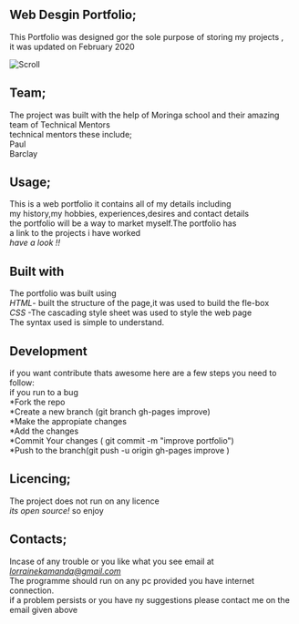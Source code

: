## **Web Desgin Portfolio;**<br/>
 This Portfolio was designed gor the sole purpose of storing my projects ,<br/>
 it was updated on February 2020<br/>

![Scroll ](/home/lorraine/Desktop/portfolio/env1.jpeg)
## **Team;**<br/>
The project was built with the help of Moringa school and their amazing team of Technical Mentors<br/>
technical mentors these include;<br/>
Paul<br/>
Barclay <br/>

## **Usage;**<br/>
This is a  web portfolio it contains all of my details including<br/> 
my history,my hobbies, experiences,desires and contact details<br/>
the portfolio will be a way to market myself.The portfolio has<br/>
a link to the projects i have worked<br/>
*have a look !!*<br/>

 ## **Built with**<br/>
The portfolio was built  using<br/>
 *HTML*- built the structure of the page,it was used to build the fle-box <br/>
 *CSS* -The cascading style sheet was used to style the web page<br/>
The syntax used is simple to understand.<br/>

## **Development**<br/>
if you want contribute thats awesome here are a few steps you need to follow:<br/>
if you run to a bug<br/>
*Fork the repo<br/>
*Create a new branch (git branch gh-pages improve)<br/>
*Make the appropiate changes<br/>
*Add the changes<br/>
*Commit Your changes ( git commit -m "improve portfolio")<br/>
*Push to the branch(git push -u origin gh-pages improve )<br/>

## **Licencing;**<br/>
The project does not run on any licence<br/>
*its open source!* so enjoy <br/> 


## **Contacts;**<br/>
Incase of any trouble or you like what you see  email at *lorrainekamanda@gmail.com* <br/>
The programme should run on any pc provided you have internet connection.<br/>
if a problem persists or you have ny suggestions please contact  me on the email given above <br/>

